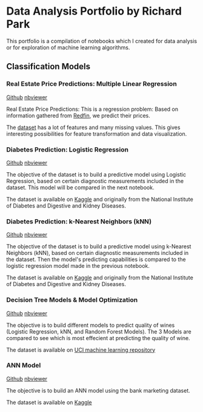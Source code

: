 # Data Analysis Portfolio by Richard Park

This portfolio is a compilation of notebooks which I created for data analysis or for exploration of machine learning algorithms. 

## Classification Models

### Real Estate Price Predictions: Multiple Linear Regression 

[Github](https://github.com/rjparkk/rjparkk.github.io/blob/main/Notebook/Real_Estate_Price_Prediction.ipynb) [nbviewer](https://nbviewer.jupyter.org/github/rjparkk/rjparkk.github.io/blob/main/Notebook/Real_Estate_Price_Prediction.ipynb)

Real Estate Price Predictions: This is a regression problem: Based on information gathered from [Redfin](https://www.redfin.com/city/6283/NJ/Fort-Lee), we predict their prices.

The [dataset](https://github.com/rjparkk/rjparkk.github.io/blob/main/Datasets/fortlee-properties.csv) has a lot of features and many missing values. This gives interesting possibilities for feature transformation and data visualization. 


### Diabetes Prediction: Logistic Regression

[Github](https://github.com/rjparkk/rjparkk.github.io/blob/main/Notebook/Diabetes_Prediction.ipynb) [nbviewer](https://nbviewer.jupyter.org/github/rjparkk/rjparkk.github.io/blob/main/Notebook/Diabetes_Prediction.ipynb)

The objective of the dataset is to build a predictive model using Logistic Regression, based on certain diagnostic measurements included in the dataset. This model will be compared in the next notebook. 

The dataset is available on [Kaggle](https://www.kaggle.com/uciml/pima-indians-diabetes-database) and originally from the National Institute of Diabetes and Digestive and Kidney Diseases. 


### Diabetes Prediction: k-Nearest Neighbors (kNN)

[Github](https://github.com/rjparkk/rjparkk.github.io/blob/main/Notebook/Diabetes_Prediction_KNN.ipynb) [nbviewer](https://nbviewer.jupyter.org/github/rjparkk/rjparkk.github.io/blob/main/Notebook/Diabetes_Prediction_KNN.ipynb)

The objective of the dataset is to build a predictive model using k-Nearest Neighbors (kNN), based on certain diagnostic measurements included in the dataset. Then the model's predicting capabilities is compared to the logistic regression model made in the previous notebook. 

The dataset is available on [Kaggle](https://www.kaggle.com/uciml/pima-indians-diabetes-database) and originally from the National Institute of Diabetes and Digestive and Kidney Diseases. 

### Decision Tree Models & Model Optimization

[Github](https://github.com/rjparkk/rjparkk.github.io/blob/main/Notebook/Wine_Decision_Tree_Models.ipynb) [nbviewer](https://nbviewer.jupyter.org/github/rjparkk.github.io/blob/main/Notebook/Wine_Decision_Tree_Models.ipynb)

The objective is to build different models to predict quality of wines (Logistic Regression, kNN, and Random Forest Models). The 3 Models are compared to see which is most effecient at predicting the quality of wine.

The dataset is available on [UCI machine learning repository](https://archive.ics.uci.edu/ml/datasets/wine+quality) 

### ANN Model 

[Github](https://github.com/rjparkk/rjparkk.github.io/blob/main/Notebook/Marketing_Campaign_Response_Prediction.ipynb.ipynb) [nbviewer](https://nbviewer.jupyter.org/github/rjparkk.github.io/blob/main/Notebook/Marketing_Campaign_Response_Prediction.ipynb.ipynb)

The objective is to build an ANN model using the bank marketing dataset.

The dataset is available on [Kaggle](https://www.kaggle.com/sriharipramod/bank-loan-classification)